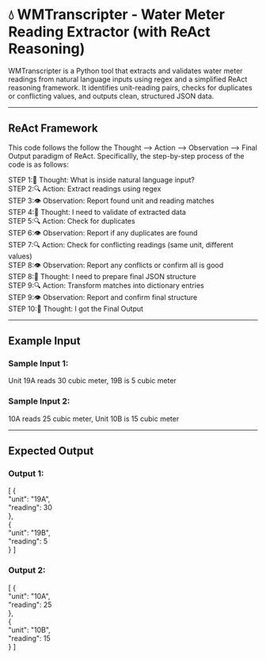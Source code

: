 # 💧 WMTranscripter - Water Meter Reading Extractor (with ReAct Reasoning)

WMTranscripter is a Python tool that extracts and validates water meter readings from natural language inputs using regex and a simplified ReAct reasoning framework. It identifies unit-reading pairs, checks for duplicates or conflicting values, and outputs clean, structured JSON data.

---

## ReAct Framework
This code follows the follow the Thought --> Action --> Observation --> Final Output paradigm of ReAct. Specificallly, the step-by-step process of the code is as follows:  

STEP 1:💭 Thought: What is inside natural language input?  
STEP 2:🔍 Action: Extract readings using regex  
STEP 3:👁️ Observation: Report found unit and reading matches  
STEP 4:💭 Thought: I need to validate of extracted data  
STEP 5:🔍 Action: Check for duplicates  
STEP 6:👁️ Observation: Report if any duplicates are found  
STEP 7:🔍 Action: Check for conflicting readings (same unit, different values)  
STEP 8:👁️ Observation: Report any conflicts or confirm all is good  
STEP 8:💭 Thought: I need to prepare final JSON structure  
STEP 9:🔍 Action: Transform matches into dictionary entries  
STEP 9:👁️ Observation: Report and confirm final structure  
STEP 10:💭 Thought: I got the Final Output  


---

## Example Input 

### Sample Input 1:
Unit 19A reads 30 cubic meter, 19B is 5 cubic meter  

### Sample Input 2:
10A reads 25 cubic meter, Unit 10B is 15 cubic meter

---

## Expected Output

### Output 1:
[  {  
    "unit": "19A",  
    "reading": 30  
  },  
  {  
    "unit": "19B",  
    "reading": 5  
  } ]  

### Output 2:

[  {  
    "unit": "10A",  
    "reading": 25  
  },  
  {  
    "unit": "10B",  
    "reading": 15  
  } ]  


